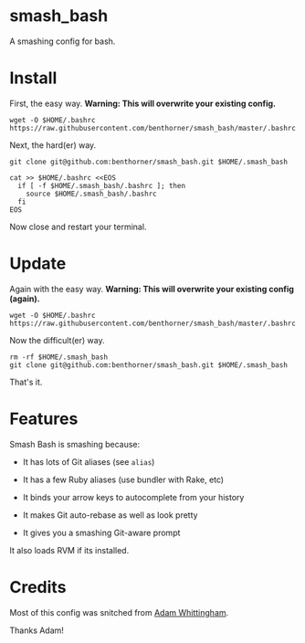 smash_bash
==========

A smashing config for bash.

Install
=======

First, the easy way. **Warning: This will overwrite your existing config.**

```
wget -O $HOME/.bashrc https://raw.githubusercontent.com/benthorner/smash_bash/master/.bashrc
```

Next, the hard(er) way.

```
git clone git@github.com:benthorner/smash_bash.git $HOME/.smash_bash

cat >> $HOME/.bashrc <<EOS
  if [ -f $HOME/.smash_bash/.bashrc ]; then
    source $HOME/.smash_bash/.bashrc
  fi
EOS
```

Now close and restart your terminal.

Update
======

Again with the easy way. **Warning: This will overwrite your existing config (again).**

```
wget -O $HOME/.bashrc https://raw.githubusercontent.com/benthorner/smash_bash/master/.bashrc
```

Now the difficult(er) way.

```
rm -rf $HOME/.smash_bash
git clone git@github.com:benthorner/smash_bash.git $HOME/.smash_bash
```

That's it.

Features
========

Smash Bash is smashing because:

  - It has lots of Git aliases (see `alias`)
  - It has a few Ruby aliases (use bundler with Rake, etc)

  - It binds your arrow keys to autocomplete from your history

  - It makes Git auto-rebase as well as look pretty
  - It gives you a smashing Git-aware prompt

It also loads RVM if its installed.

Credits
=======

Most of this config was snitched from [Adam Whittingham](https://github.com/AdamWhittingham/bash-config "Adam's Bash Config").

Thanks Adam!
